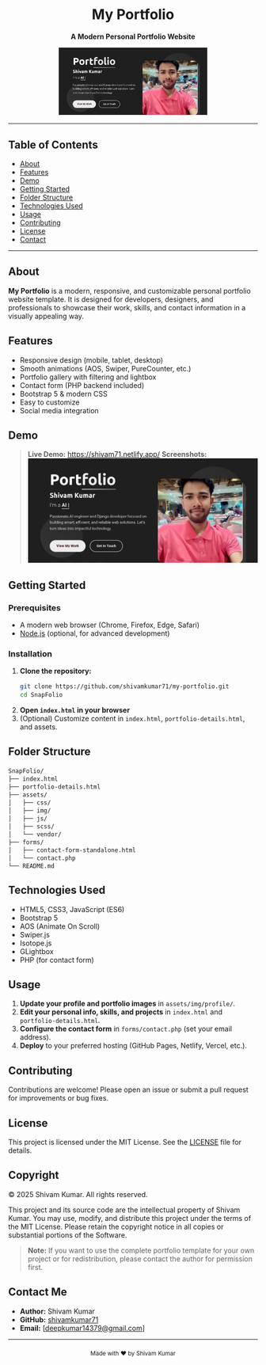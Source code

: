 <div align="center">
  <h1>My Portfolio</h1>
  <p><strong>A Modern Personal Portfolio Website</strong></p>
  <img src="assets/img/profile/screen.jpg" alt="my portfolio Demo" width="300"/>
</div>

---

## Table of Contents

- [About](#about)
- [Features](#features)
- [Demo](#demo)
- [Getting Started](#getting-started)
- [Folder Structure](#folder-structure)
- [Technologies Used](#technologies-used)
- [Usage](#usage)
- [Contributing](#contributing)
- [License](#license)
- [Contact](#contact)

---

## About

<strong>My Portfolio</strong> is a modern, responsive, and customizable personal portfolio website template. It is designed for developers, designers, and professionals to showcase their work, skills, and contact information in a visually appealing way.

## Features

- Responsive design (mobile, tablet, desktop)
- Smooth animations (AOS, Swiper, PureCounter, etc.)
- Portfolio gallery with filtering and lightbox
- Contact form (PHP backend included)
- Bootstrap 5 & modern CSS
- Easy to customize
- Social media integration

## Demo

> **Live Demo:** https://shivam71.netlify.app/
> **Screenshots:**
> ![Portfolio Screenshot](assets/img/profile/screen.jpg)

## Getting Started

### Prerequisites

- A modern web browser (Chrome, Firefox, Edge, Safari)
- [Node.js](https://nodejs.org/) (optional, for advanced development)

### Installation

1. **Clone the repository:**
   ```sh
   git clone https://github.com/shivamkumar71/my-portfolio.git
   cd SnapFolio
   ```
2. **Open `index.html` in your browser**
3. (Optional) Customize content in `index.html`, `portfolio-details.html`, and assets.

## Folder Structure

```
SnapFolio/
├── index.html
├── portfolio-details.html
├── assets/
│   ├── css/
│   ├── img/
│   ├── js/
│   ├── scss/
│   └── vendor/
├── forms/
│   ├── contact-form-standalone.html
│   └── contact.php
└── README.md
```

## Technologies Used

- HTML5, CSS3, JavaScript (ES6)
- Bootstrap 5
- AOS (Animate On Scroll)
- Swiper.js
- Isotope.js
- GLightbox
- PHP (for contact form)

## Usage

1. **Update your profile and portfolio images** in `assets/img/profile/`.
2. **Edit your personal info, skills, and projects** in `index.html` and `portfolio-details.html`.
3. **Configure the contact form** in `forms/contact.php` (set your email address).
4. **Deploy** to your preferred hosting (GitHub Pages, Netlify, Vercel, etc.).

## Contributing

Contributions are welcome! Please open an issue or submit a pull request for improvements or bug fixes.

## License

This project is licensed under the MIT License. See the [LICENSE](LICENSE) file for details.

## Copyright

© 2025 Shivam Kumar. All rights reserved.


This project and its source code are the intellectual property of Shivam Kumar. You may use, modify, and distribute this project under the terms of the MIT License. Please retain the copyright notice in all copies or substantial portions of the Software.

> **Note:** If you want to use the complete portfolio template for your own project or for redistribution, please contact the author for permission first.

## Contact Me

- **Author:** Shivam Kumar
- **GitHub:** [shivamkumar71](https://github.com/shivamkumar71)
- **Email:** [deepkumar14379@gmail.com]

---

<div align="center">
  <sub>Made with ❤️ by Shivam Kumar</sub>
</div>
